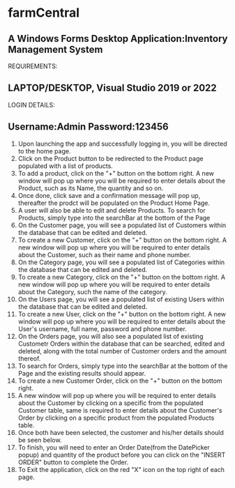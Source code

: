 # farmCentral
A Windows Forms Desktop Application:Inventory Management System
-----------------------------------------------------------------------
REQUIREMENTS:

LAPTOP/DESKTOP, Visual Studio 2019 or 2022
--------------------------------------------
LOGIN DETAILS:

Username:Admin
Password:123456
--------------------------------------------

1. Upon launching the app and successfully logging in, you will be directed to the home page.
2. Click on the Product button to be redirected to the Product page populated with a list of products.
3. To add a product, click on the "+" button on the bottom right. A new window will pop up where you will be required to enter details about the Product, such  as its Name, the quantity and so on.
4. Once done, click save and a confirmation message will pop up, thereafter the prodct will be populated on the Product Home Page.
5. A user will also be able to edit and delete Products. To search for Products, simply type into the searchBar at the bottom of the Page
6. On the Customer page, you will see a populated list of Customers within the database that can be edited and deleted.
7. To create a new Customer, click on the "+" button on the bottom right. A new window will pop up where you will be required to enter details about the Customer, such as their name and phone number.
8. On the Category page, you will see a populated list of Categories within the database that can be edited and deleted.
9. To create a new Category, click on the "+" button on the bottom right. A new window will pop up where you will be required to enter details about the Category, such the name of the category.
10. On the Users page, you will see a populated list of existing Users within the database that can be edited and deleted.
11. To create a new User, click on the "+" button on the bottom right. A new window will pop up where you will be required to enter details about the User's username, full name, password and phone number.
12. On the Orders page, you will also see a populated list of existing Custometr Orders within the database that can be searched, edited and deleted, along with the total number of Customer orders and the amount thereof.
13. To search for Orders, simply type into the searchBar at the bottom of the Page and the existing results should appear.
14. To create a new Customer Order, click on the "+" button on the bottom right.
15. A new window will pop up where you will be required to enter details about the Customer by clicking on a specific from the populated Customer table,
same is required to enter details about the Customer's Order by clicking on a specific product from the populated Products table.
16. Once both have been selected, the customer and his/her details should be seen below.
17. To finish, you will need to enter an Order Date(from the DatePicker popup) and quantity of the product before you can click on the "INSERT ORDER" button to complete the Order.
18. To Exit the application, click on the red "X" icon on the top right of each page.

